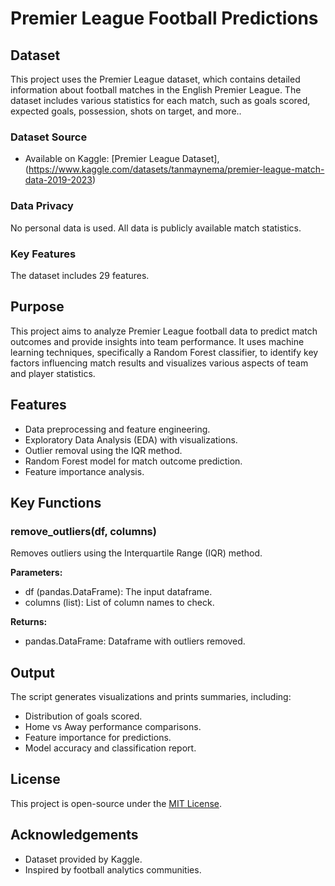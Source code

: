 # Premier League Football Predictions

## Dataset

This project uses the Premier League dataset, which contains detailed information about football matches in the English Premier League. The dataset includes various statistics for each match, such as goals scored, expected goals, possession, shots on target, and more.. 

### Dataset Source
- Available on Kaggle: [Premier League Dataset],(https://www.kaggle.com/datasets/tanmaynema/premier-league-match-data-2019-2023)

### Data Privacy
No personal data is used. All data is publicly available match statistics.

### Key Features
The dataset includes 29 features.

## Purpose

This project aims to analyze Premier League football data to predict match outcomes and provide insights into team performance. It uses machine learning techniques, specifically a Random Forest classifier, to identify key factors influencing match results and visualizes various aspects of team and player statistics.

## Features

- Data preprocessing and feature engineering.
- Exploratory Data Analysis (EDA) with visualizations.
- Outlier removal using the IQR method.
- Random Forest model for match outcome prediction.
- Feature importance analysis.

## Key Functions

### remove_outliers(df, columns)

Removes outliers using the Interquartile Range (IQR) method.

**Parameters:**
- df (pandas.DataFrame): The input dataframe.
- columns (list): List of column names to check.

**Returns:**
- pandas.DataFrame: Dataframe with outliers removed.

## Output

The script generates visualizations and prints summaries, including:
- Distribution of goals scored.
- Home vs Away performance comparisons.
- Feature importance for predictions.
- Model accuracy and classification report.

## License

This project is open-source under the [MIT License](LICENSE).

## Acknowledgements

- Dataset provided by Kaggle.
- Inspired by football analytics communities.
